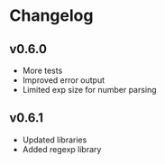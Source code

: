 # Changelog

## v0.6.0

- More tests
- Improved error output
- Limited exp size for number parsing

## v0.6.1

- Updated libraries
- Added regexp library
